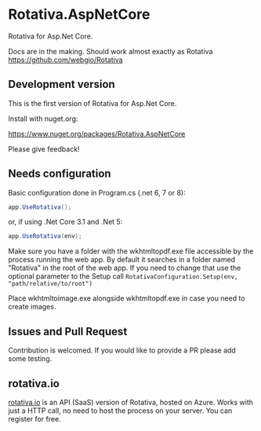 # Rotativa.AspNetCore

Rotativa for Asp.Net Core.

Docs are in the making. Should work almost exactly as Rotativa https://github.com/webgio/Rotativa

## Development version
This is the first version of Rotativa for Asp.Net Core.

Install with nuget.org:

https://www.nuget.org/packages/Rotativa.AspNetCore


Please give feedback!

## Needs configuration
Basic configuration done in Program.cs (.net 6, 7 or 8):

```csharp
app.UseRotativa();
```
or, if using .Net Core 3.1 and .Net 5:

```csharp
app.UseRotativa(env);
```

Make sure you have a folder with the wkhtmltopdf.exe file accessible by the process running the web app. By default it searches in a folder named "Rotativa" in the root of the web app. If you need to change that use the optional parameter to the Setup call `RotativaConfiguration.Setup(env, "path/relative/to/root")`

Place wkhtmltoimage.exe alongside wkhtmltopdf.exe in case you need to create images.

## Issues and Pull Request
Contribution is welcomed. If you would like to provide a PR please add some testing.


## rotativa.io

[rotativa.io](https://rotativa.io) is an API (SaaS) version of Rotativa, hosted on Azure. Works with just a HTTP call, no need to host the process on your server. You can register for free.
